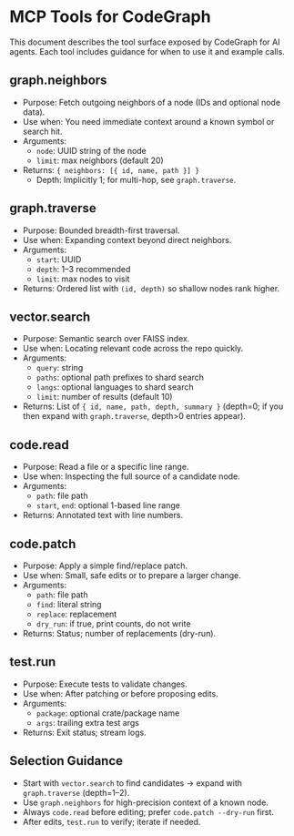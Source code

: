# MCP Tools for CodeGraph

This document describes the tool surface exposed by CodeGraph for AI agents. Each tool includes guidance for when to use it and example calls.

## graph.neighbors
- Purpose: Fetch outgoing neighbors of a node (IDs and optional node data).
- Use when: You need immediate context around a known symbol or search hit.
- Arguments:
  - `node`: UUID string of the node
  - `limit`: max neighbors (default 20)
- Returns: `{ neighbors: [{ id, name, path }] }`
  - Depth: Implicitly 1; for multi-hop, see `graph.traverse`.

## graph.traverse
- Purpose: Bounded breadth-first traversal.
- Use when: Expanding context beyond direct neighbors.
- Arguments:
  - `start`: UUID
  - `depth`: 1–3 recommended
  - `limit`: max nodes to visit
- Returns: Ordered list with `(id, depth)` so shallow nodes rank higher.

## vector.search
- Purpose: Semantic search over FAISS index.
- Use when: Locating relevant code across the repo quickly.
- Arguments:
  - `query`: string
  - `paths`: optional path prefixes to shard search
  - `langs`: optional languages to shard search
  - `limit`: number of results (default 10)
- Returns: List of `{ id, name, path, depth, summary }` (depth=0; if you then expand with `graph.traverse`, depth>0 entries appear).

## code.read
- Purpose: Read a file or a specific line range.
- Use when: Inspecting the full source of a candidate node.
- Arguments:
  - `path`: file path
  - `start`, `end`: optional 1-based line range
- Returns: Annotated text with line numbers.

## code.patch
- Purpose: Apply a simple find/replace patch.
- Use when: Small, safe edits or to prepare a larger change.
- Arguments:
  - `path`: file path
  - `find`: literal string
  - `replace`: replacement
  - `dry_run`: if true, print counts, do not write
- Returns: Status; number of replacements (dry-run).

## test.run
- Purpose: Execute tests to validate changes.
- Use when: After patching or before proposing edits.
- Arguments:
  - `package`: optional crate/package name
  - `args`: trailing extra test args
- Returns: Exit status; stream logs.

## Selection Guidance
- Start with `vector.search` to find candidates → expand with `graph.traverse` (depth=1–2).
- Use `graph.neighbors` for high-precision context of a known node.
- Always `code.read` before editing; prefer `code.patch --dry-run` first.
- After edits, `test.run` to verify; iterate if needed.


